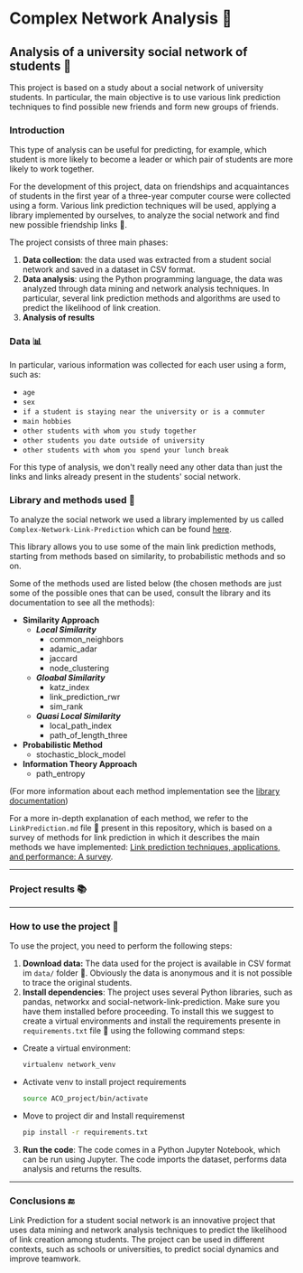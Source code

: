 # **Complex Network Analysis** :crystal_ball:
## Analysis of a university social network of students :mag_right:
This project is based on a study about a social network of university students. In particular, the main objective is to use various link prediction techniques to find possible new friends and form new groups of friends.

### Introduction 
This type of analysis can be useful for predicting, for example, which student is more likely to become a leader or which pair of students are more likely to work together.

For the development of this project, data on friendships and acquaintances of students in the first year of a three-year computer course were collected using a form.
Various link prediction techniques will be used, applying a library implemented by ourselves, to analyze the social network and find new possible friendship links :telescope:.

The project consists of three main phases:

1. **Data collection**: the data used was extracted from a student social network and saved in a dataset in CSV format. 
2. **Data analysis**: using the Python programming language, the data was analyzed through data mining and network analysis techniques. In particular, several link prediction methods and algorithms are used to predict the likelihood of link creation.
3. **Analysis of results**

### Data :bar_chart:
In particular, various information was collected for each user using a form, such as:
- `age`
- `sex`
- `if a student is staying near the university or is a commuter`
- `main hobbies`
- `other students with whom you study together`
- `other students you date outside of university`
- `other students with whom you spend your lunch break`

For this type of analysis, we don't really need any other data than just the links and links already present in the students' social network.

### Library and methods used :green_book:
To analyze the social network we used a library implemented by us called `Complex-Network-Link-Prediction` which can be found [here](https://github.com/Typing-Monkeys/social-network-link-prediction).

This library allows you to use some of the main link prediction methods, starting from methods based on similarity, to probabilistic methods and so on.

Some of the methods used are listed below (the chosen methods are just some of the possible ones that can be used, consult the library and its documentation to see all the methods):
- **Similarity Approach**
    - ***Local Similarity***
        - common_neighbors
        - adamic_adar
        - jaccard
        - node_clustering
    - ***Gloabal Similarity***
        - katz_index
        - link_prediction_rwr
        - sim_rank
    - ***Quasi Local Similarity***
        - local_path_index
        - path_of_length_three
- **Probabilistic Method**
    - stochastic_block_model
- **Information Theory Approach**
    - path_entropy

(For more information about each method implementation see the [library documentation](https://typing-monkeys.github.io/social-network-link-prediction/))

For a more in-depth explanation of each method, we refer to the `LinkPrediction.md` file  :open_file_folder: present in this repository, which is based on a survey of methods for link prediction in which it describes the main methods we have implemented: [Link prediction techniques, applications, and performance: A survey](https://www.sciencedirect.com/science/article/abs/pii/S0378437120300856).

<hr>

### Project results :books:

<hr>

### How to use the project :pill:
To use the project, you need to perform the following steps:
1. **Download data:** The data used for the project is available in CSV format im `data/` folder :open_file_folder:. Obviously the data is anonymous and it is not possible to trace the original students.
2. **Install dependencies**: The project uses several Python libraries, such as pandas, networkx and social-network-link-prediction. Make sure you have them installed before proceeding. To install this we suggest to create a virtual environments and install the requirements presente in `requirements.txt` file :open_file_folder: using the following command steps:
- Create a virtual environment:
    ```bash
    virtualenv network_venv
    ```
- Activate venv to install project requirements
    ```bash
    source ACO_project/bin/activate
    ```
- Move to project dir and Install requiremenst 
    ```bash
    pip install -r requirements.txt
    ```

3. **Run the code**: The code comes in a Python Jupyter Notebook, which can be run using Jupyter. The code imports the dataset, performs data analysis and returns the results.

<hr>

### Conclusions :end:
Link Prediction for a student social network is an innovative project that uses data mining and network analysis techniques to predict the likelihood of link creation among students. The project can be used in different contexts, such as schools or universities, to predict social dynamics and improve teamwork.